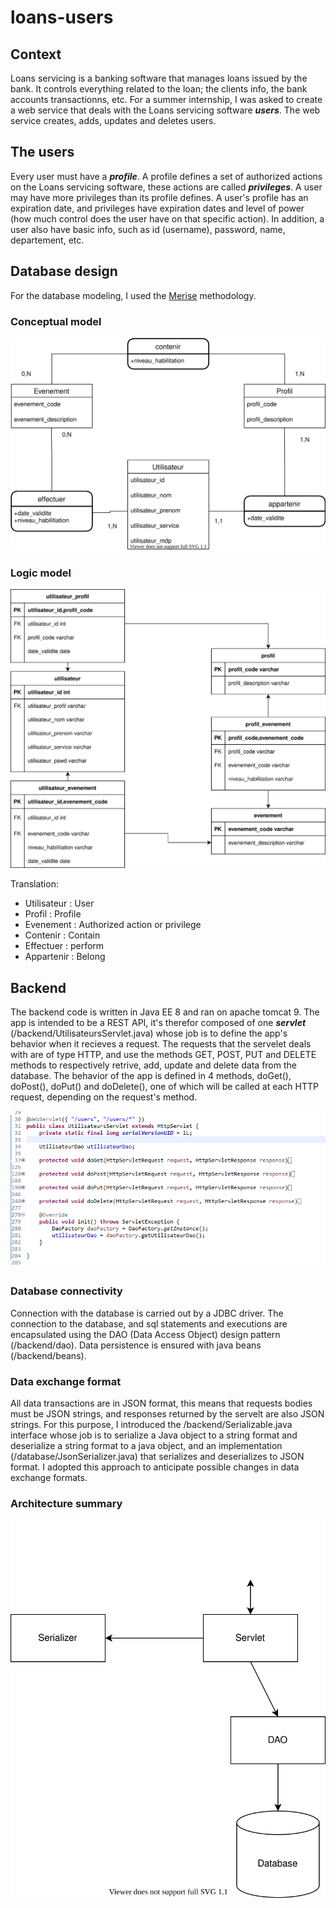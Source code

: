 # loans-users
## Context
Loans servicing is a banking software that manages loans issued by the bank. It controls everything related to the loan; the clients info, the bank accounts transactionns, etc.
For a summer internship, I was asked to create a web service that deals with the Loans servicing software ***users***. The web service creates, adds, updates and deletes users.

## The users
Every user must have a ***profile***. A profile defines a set of authorized actions on the Loans servicing software, these actions are called ***privileges***. A user may have more privileges than its profile defines. A user's profile has an expiration date, and privileges have expiration dates and level of power (how much control does the user have on that specific action).
In addition, a user also have basic info, such as id (username), password, name, departement, etc.

## Database design
For the database modeling, I used the [Merise](https://en.wikipedia.org/wiki/Merise) methodology.
### Conceptual model
![Conceptual model diagram](/assets/images/design-MCD.drawio.svg) 
### Logic model
![Logic model diagram](/assets/images/design-MLD.drawio.svg) 

Translation:
- Utilisateur : User
- Profil : Profile
- Evenement : Authorized action or privilege
- Contenir : Contain
- Effectuer : perform
- Appartenir : Belong

## Backend
The backend code is written in Java EE 8 and ran on apache tomcat 9. The app is intended to be a REST API, it's therefor composed of one ***servlet*** (/backend/UtilisateursServlet.java) whose job is to define the app's behavior when it recieves a request. The requests that the servelet deals with are of type HTTP, and use the methods GET, POST, PUT and DELETE methods to respectively retrive, add, update and delete data from the database. The behavior of the app is defined in 4 methods, doGet(), doPost(), doPut() and doDelete(), one of which will be called at each HTTP request, depending on the request's method.

![Servelet methods](/assets/images/servlet.PNG) 

### Database connectivity
Connection with the database is carried out by a JDBC driver. The connection to the database, and sql statements and executions are encapsulated using the DAO (Data Access Object) design pattern (/backend/dao). Data persistence is ensured with java beans (/backend/beans).

### Data exchange format
All data transactions are in JSON format, this means that requests bodies must be JSON strings, and responses returned by the servelt are also JSON strings. For this purpose, I introduced the /backend/Serializable.java interface whose job is to serialize a Java object to a string format and deserialize a string format to a java object, and an implementation (/database/JsonSerializer.java) that serializes and deserializes to JSON format.
I adopted this approach to anticipate possible changes in data exchange formats.

### Architecture summary
![Servelet methods](/assets/images/design-Architecture.drawio.svg)

